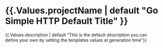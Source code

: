 # {{.Values.projectName | default "Go Simple HTTP Default Title" }}

{{.Values.description | default "This is the default description you can define your own by setting the templates values at generation time"}} 